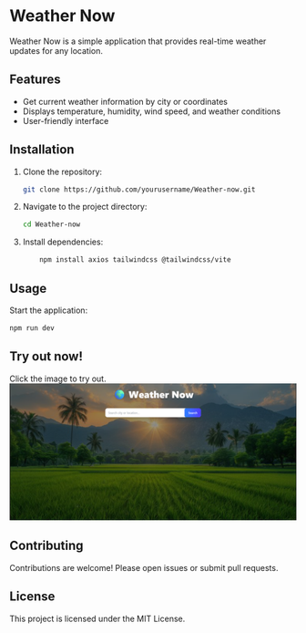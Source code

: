 # Weather Now

Weather Now is a simple application that provides real-time weather updates for any location.

## Features

- Get current weather information by city or coordinates
- Displays temperature, humidity, wind speed, and weather conditions
- User-friendly interface

## Installation

1. Clone the repository:
    ```bash
    git clone https://github.com/yourusername/Weather-now.git
    ```
2. Navigate to the project directory:
    ```bash
    cd Weather-now
    ```
3. Install dependencies:
    ```bash
        npm install axios tailwindcss @tailwindcss/vite
    ```

## Usage

Start the application:
```bash
npm run dev
```
## Try out now!
Click the image to try out.
[![Weather Now Screenshot](Screenshot.png)](https://codesandbox.io/p/github/AnithVarghese/weather-now-app/main?import=true)


  

## Contributing

Contributions are welcome! Please open issues or submit pull requests.

## License

This project is licensed under the MIT License.

